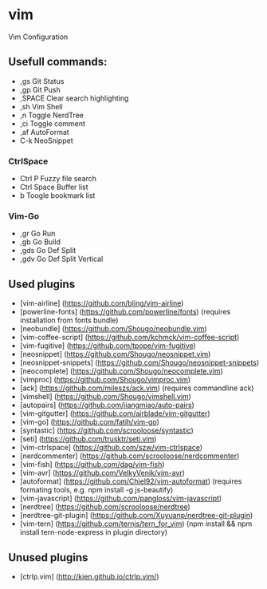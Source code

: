 # vim
Vim Configuration


## Usefull commands:
* ,gs           Git Status
* ,gp           Git Push
* ,SPACE      Clear search highlighting
* ,sh           Vim Shell
* ,n            Toggle NerdTree
* ,ci           Toggle comment
* ,af           AutoFormat
* C-k           NeoSnippet

### CtrlSpace
* Ctrl P       Fuzzy file search 
* Ctrl Space   Buffer list
* b             Toogle bookmark list

### Vim-Go
* ,gr           Go Run
* ,gb           Go Build
* ,gds          Go Def Split
* ,gdv          Go Def Split Vertical

## Used plugins
*  [vim-airline] (https://github.com/bling/vim-airline)
*  [powerline-fonts] (https://github.com/powerline/fonts) (requires installation from fonts bundle)
*  [neobundle] (https://github.com/Shougo/neobundle.vim)
*  [vim-coffee-script] (https://github.com/kchmck/vim-coffee-script)
*  [vim-fugitive] (https://github.com/tpope/vim-fugitive)
*  [neosnippet] (https://github.com/Shougo/neosnippet.vim)
*  [neosnippet-snippets] (https://github.com/Shougo/neosnippet-snippets)
*  [neocomplete] (https://github.com/Shougo/neocomplete.vim)
*  [vimproc] (https://github.com/Shougo/vimproc.vim)
*  [ack] (https://github.com/mileszs/ack.vim) (requires commandline ack)
*  [vimshell] (https://github.com/Shougo/vimshell.vim)
*  [autopairs] (https://github.com/jiangmiao/auto-pairs)
*  [vim-gitgutter] (https://github.com/airblade/vim-gitgutter)
*  [vim-go] (https://github.com/fatih/vim-go)
*  [syntastic] (https://github.com/scrooloose/syntastic)
*  [seti] (https://github.com/trusktr/seti.vim)
*  [vim-ctrlspace] (https://github.com/szw/vim-ctrlspace)
*  [nerdcommenter] (https://github.com/scrooloose/nerdcommenter)
*  [vim-fish] (https://github.com/dag/vim-fish)
*  [vim-avr] (https://github.com/VelkyVenik/vim-avr)
*  [autoformat] (https://github.com/Chiel92/vim-autoformat) (requires formating tools, e.g. npm install -g js-beautify)
*  [vim-javascript] (https://github.com/pangloss/vim-javascript)
*  [nerdtree] (https://github.com/scrooloose/nerdtree)
*  [nerdtree-git-plugin] (https://github.com/Xuyuanp/nerdtree-git-plugin)
*  [vim-tern] (https://github.com/ternjs/tern_for_vim) (npm install && npm install tern-node-express in plugin directory)

## Unused plugins
*  [ctrlp.vim] (http://kien.github.io/ctrlp.vim/)
